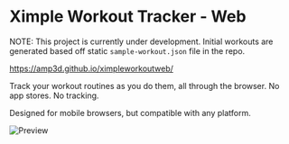 # Ximple Workout Tracker - Web

NOTE: This project is currently under development. Initial workouts are generated based off static `sample-workout.json` file in the repo.

https://amp3d.github.io/ximpleworkoutweb/

Track your workout routines as you do them, all through the browser. No app stores. No tracking.

Designed for mobile browsers, but compatible with any platform.

![Preview](https://raw.githubusercontent.com/AMP3D/ximpleworkoutweb/main/src/assets/preview-05082024_1732.PNG)
